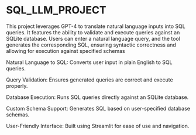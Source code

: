 # SQL_LLM_PROJECT
This project leverages GPT-4 to translate natural language inputs into SQL queries. It features the ability to validate and execute queries against an SQLite database. Users can enter a natural language query, and the tool generates the corresponding SQL, ensuring syntactic correctness and allowing for execution against specified schemas

Natural Language to SQL: Converts user input in plain English to SQL queries.

Query Validation: Ensures generated queries are correct and execute properly.

Database Execution: Runs SQL queries directly against an SQLite database.

Custom Schema Support: Generates SQL based on user-specified database schemas.

User-Friendly Interface: Built using Streamlit for ease of use and navigation.
